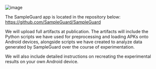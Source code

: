 ![image](https://github.com/SampleGuard/SampleGuard-Artifacts/assets/134637229/27903d08-8a54-4def-a9d0-efd87d381664)

The SampleGuard app is located in the repository below:
https://github.com/SampleGuard/SampleGuard

We will upload full artifacts at publication. The artifacts will include the Python scripts we have used for preprocessing and loading APKs onto Android devices, alongside scripts we have created to analyze data generated by SampleGuard over the course of experimentation.

We will also include detailed instructions on recreating the experimental results on your own Android device.
